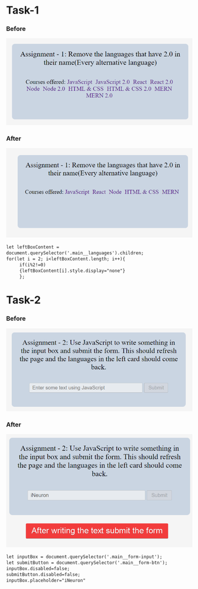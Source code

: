 # Task-1
### Before
![before](./ass7.1-before.png)
### After
![Task1 ](./ass7.1-after.png)
```
let leftBoxContent = document.querySelector('.main__languages').children;
for(let i = 2; i<leftBoxContent.length; i++){
     if(i%2!=0)
     {leftBoxContent[i].style.display="none"}
     };
```

# Task-2
### Before
![before](./ass7.2-before.png)
### After
![Task2](./ass7.2-after.png)
```
let inputBox = document.querySelector('.main__form-input');
let submitButton = document.querySelector('.main__form-btn'); 
inputBox.disabled=false; 
submitButton.disabled=false;
inputBox.placeholder="iNeuron"
```
